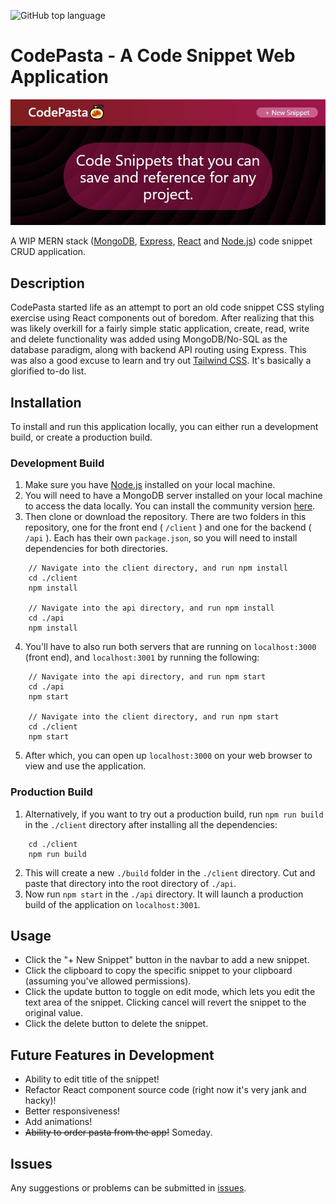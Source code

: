 ![GitHub top language](https://img.shields.io/github/languages/top/inknsharps/CodePasta)
# CodePasta - A Code Snippet Web Application

![CodePastaHeaderImage](./img/header.jpg)

A WIP MERN stack ([MongoDB](https://www.mongodb.com/), [Express](http://expressjs.com/), [React](https://reactjs.org/) and [Node.js](https://nodejs.dev/)) code snippet CRUD application.

## Description

CodePasta started life as an attempt to port an old code snippet CSS styling exercise using React components out of boredom. After realizing that this was likely overkill for a fairly simple static application, create, read, write and delete functionality was added using MongoDB/No-SQL as the database paradigm, along with backend API routing using Express. This was also a good excuse to learn and try out [Tailwind CSS](https://tailwindcss.com/). It's basically a glorified to-do list.

## Installation

To install and run this application locally, you can either run a development build, or create a production build.

### Development Build

1. Make sure you have [Node.js](https://nodejs.dev/) installed on your local machine.
2. You will need to have a MongoDB server installed on your local machine to access the data locally. You can install the community version [here](https://www.mongodb.com/try/download/community).
3. Then clone or download the repository. There are two folders in this repository, one for the front end ( `/client` ) and one for the backend ( `/api` ). Each has their own `package.json`, so you will need to install dependencies for both directories.
```
	// Navigate into the client directory, and run npm install
	cd ./client
    npm install

	// Navigate into the api directory, and run npm install
	cd ./api
	npm install
```
4. You'll have to also run both servers that are running on `localhost:3000` (front end), and `localhost:3001` by running the following:
```
	// Navigate into the api directory, and run npm start
	cd ./api
    npm start

	// Navigate into the client directory, and run npm start
	cd ./client
    npm start
```
5. After which, you can open up `localhost:3000` on your web browser to view and use the application.

### Production Build

1. Alternatively, if you want to try out a production build, run `npm run build` in the `./client` directory after installing all the dependencies:
```
	cd ./client
	npm run build
```
2. This will create a new `./build` folder in the `./client` directory. Cut and paste that directory into the root directory of `./api`.
3. Now run `npm start` in the `./api` directory. It will launch a production build of the application on `localhost:3001`.

## Usage

* Click the "+ New Snippet" button in the navbar to add a new snippet.
* Click the clipboard to copy the specific snippet to your clipboard (assuming you've allowed permissions).
* Click the update button to toggle on edit mode, which lets you edit the text area of the snippet. Clicking cancel will revert the snippet to the original value.
* Click the delete button to delete the snippet.

## Future Features in Development

* Ability to edit title of the snippet!
* Refactor React component source code (right now it's very jank and hacky)!
* Better responsiveness!
* Add animations!
* ~~Ability to order pasta from the app!~~ Someday.

## Issues

Any suggestions or problems can be submitted in [issues](https://github.com/inknsharps/CodePasta/issues).
